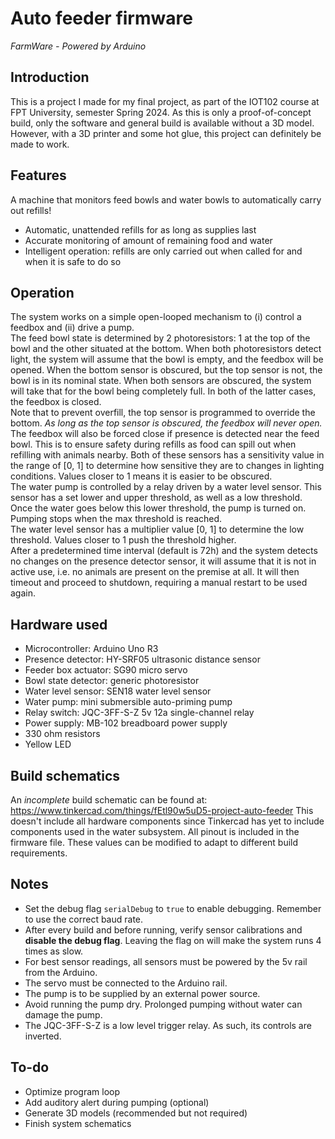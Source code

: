 # Auto feeder firmware
*FarmWare - Powered by Arduino*

## Introduction
This is a project I made for my final project, as part of the IOT102 course at FPT University, semester Spring 2024.
As this is only a proof-of-concept build, only the software and general build is available without a 3D model.
However, with a 3D printer and some hot glue, this project can definitely be made to work.

## Features
A machine that monitors feed bowls and water bowls to automatically carry out refills!
- Automatic, unattended refills for as long as supplies last
- Accurate monitoring of amount of remaining food and water
- Intelligent operation: refills are only carried out when called for and when it is safe to do so

## Operation
The system works on a simple open-looped mechanism to (i) control a feedbox and (ii) drive a pump.<br>
The feed bowl state is determined by 2 photoresistors: 1 at the top of the bowl and the other situated at the bottom. When both photoresistors detect light, the system will assume that the bowl is empty, and the feedbox will be opened. When the bottom sensor is obscured, but the top sensor is not, the bowl is in its nominal state. When both sensors are obscured, the system will take that for the bowl being completely full. In both of the latter cases, the feedbox is closed.<br>
Note that to prevent overfill, the top sensor is programmed to override the bottom. *As long as the top sensor is obscured, the feedbox will never open.*<br>
The feedbox will also be forced close if presence is detected near the feed bowl. This is to ensure safety during refills as food can spill out when refilling with animals nearby.
Both of these sensors has a sensitivity value in the range of [0, 1] to determine how sensitive they are to changes in lighting conditions. Values closer to 1 means it is easier to be obscured.<br>
The water pump is controlled by a relay driven by a water level sensor. This sensor has a set lower and upper threshold, as well as a low threshold. Once the water goes below this lower threshold, the pump is turned on. Pumping stops when the max threshold is reached.<br>
The water level sensor has a multiplier value [0, 1] to determine the low threshold. Values closer to 1 push the threshold higher.<br>
After a predetermined time interval (default is 72h) and the system detects no changes on the presence detector sensor, it will assume that it is not in active use, i.e. no animals are present on the premise at all. It will then timeout and proceed to shutdown, requiring a manual restart to be used again.


## Hardware used
- Microcontroller: Arduino Uno R3
- Presence detector: HY-SRF05 ultrasonic distance sensor
- Feeder box actuator: SG90 micro servo
- Bowl state detector: generic photoresistor
- Water level sensor: SEN18 water level sensor
- Water pump: mini submersible auto-priming pump
- Relay switch: JQC-3FF-S-Z 5v 12a single-channel relay
- Power supply: MB-102 breadboard power supply
- 330 ohm resistors
- Yellow LED

## Build schematics
An *incomplete* build schematic can be found at: https://www.tinkercad.com/things/fEtl90w5uD5-project-auto-feeder
This doesn't include all hardware components since Tinkercad has yet to include components used in the water subsystem.
All pinout is included in the firmware file. These values can be modified to adapt to different build requirements.

## Notes
- Set the debug flag `serialDebug` to `true` to enable debugging. Remember to use the correct baud rate.
- After every build and before running, verify sensor calibrations and **disable the debug flag**. Leaving the flag on will make the system runs 4 times as slow.
- For best sensor readings, all sensors must be powered by the 5v rail from the Arduino.
- The servo must be connected to the Arduino rail.
- The pump is to be supplied by an external power source.
- Avoid running the pump dry. Prolonged pumping without water can damage the pump.
- The JQC-3FF-S-Z is a low level trigger relay. As such, its controls are inverted.

## To-do
- Optimize program loop
- Add auditory alert during pumping (optional)
- Generate 3D models (recommended but not required)
- Finish system schematics
